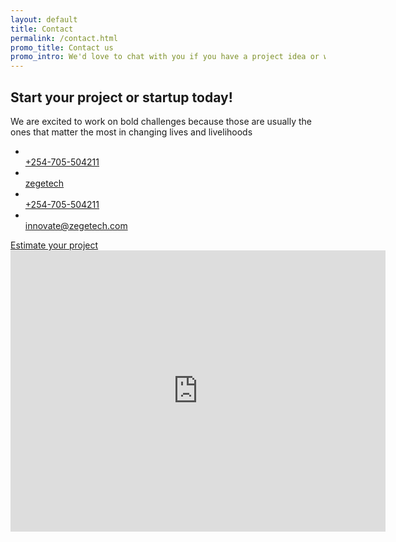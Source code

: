 ```yaml
---
layout: default
title: Contact
permalink: /contact.html
promo_title: Contact us
promo_intro: We'd love to chat with you if you have a project idea or want to find out more about our services. Coffee on us!
---
```

<!-- ******Contact Section****** --> 
<section class="contact-section section">
	<div class="container">
		<h2 class="title text-center">Start your project or startup today!</h2>
		<p class="intro text-center">We are excited to work on bold challenges because those are usually the ones that matter the most in changing lives and livelihoods</p>
		<ul class="contact-info list-inline text-center">
			<li class="tel"><span class="fs1" aria-hidden="true" data-icon="&#x77;"></span><br /> <a href="tel:+254705504211"> +254-705-504211 </a></li>
			<li class="Skype"><span class="fs1" aria-hidden="true" data-icon="&#xe0a2;"></span><br /> <a href="skype:zegetech"> zegetech </a></li>
			<li class="tel"><span class="fs1 fa fa-whatsapp" aria-hidden="true"></span><br /> <a href="whatsapp:+254705504211"> +254-705-504211 </a></li>
			<li class="email"><span class="fs1" aria-hidden="true" data-icon="&#xe010;"></span><br /> <a href="mailto:innovate@zegetech.com"> innovate@zegetech.com </a></li>
		</ul>
		<div class="text-center col-md-12 col-sm-12 col-xs-12 form-group">
			<a href="estimate.html" class="btn btn-lg  btn-cta btn-success">Estimate your project</a>
		</div> 
	</div><!--//container-->
</section><!--//contact-section-->
<!-- ******Map Section****** --> 
<section class="map-section section">
	<div class="gmap-wrapper">
		<!--//You need to embed your own google map below-->
		<!--//Ref: https://support.google.com/maps/answer/144361?co=GENIE.Platform%3DDesktop&hl=en -->
		<iframe src="https://www.google.com/maps/embed?pb=!1m18!1m12!1m3!1d3988.7925534713568!2d36.76321735003709!3d-1.2992559360015454!2m3!1f0!2f0!3f0!3m2!1i1024!2i768!4f13.1!3m3!1m2!1s0x182f1a6bf3efffff%3A0x111775bb295f8d1f!2sNairobi+Garage!5e0!3m2!1sen!2ske!4v1485611557670" width="600" height="450" frameborder="0" style="border:0" allowfullscreen id="map-canvas" ></iframe>
	</div><!--//gmap-wrapper-->
</section><!--//map-section-->